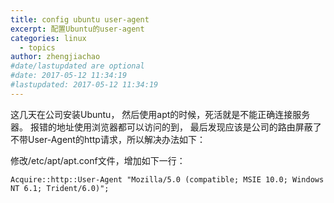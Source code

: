 ```yaml
---
title: config ubuntu user-agent
excerpt: 配置Ubuntu的user-agent
categories: linux
  - topics
author: zhengjiachao
#date/lastupdated are optional
#date: 2017-05-12 11:34:19
#lastupdated: 2017-05-12 11:34:19
---
```




这几天在公司安装Ubuntu， 然后使用apt的时候，死活就是不能正确连接服务器。 报错的地址使用浏览器都可以访问的到， 最后发现应该是公司的路由屏蔽了不带User-Agent的http请求，所以解决办法如下：

修改/etc/apt/apt.conf文件，增加如下一行：

```
Acquire::http::User-Agent "Mozilla/5.0 (compatible; MSIE 10.0; Windows NT 6.1; Trident/6.0)";
```

